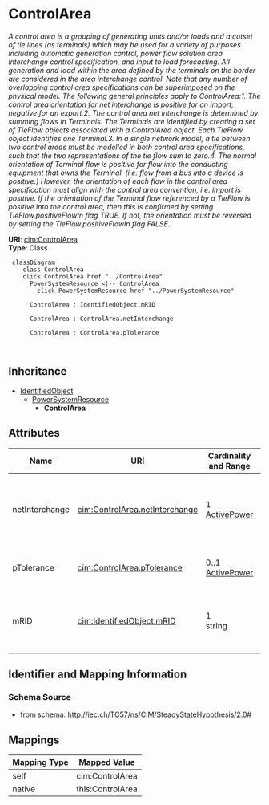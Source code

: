 # ControlArea


_A control area is a grouping of generating units and/or loads and a cutset of tie lines (as terminals) which may be used for a variety of purposes including automatic generation control, power flow solution area interchange control specification, and input to load forecasting. All generation and load within the area defined by the terminals on the border are considered in the area interchange control. Note that any number of overlapping control area specifications can be superimposed on the physical model. The following general principles apply to ControlArea:1.  The control area orientation for net interchange is positive for an import, negative for an export.2.  The control area net interchange is determined by summing flows in Terminals. The Terminals are identified by creating a set of TieFlow objects associated with a ControlArea object. Each TieFlow object identifies one Terminal.3.  In a single network model, a tie between two control areas must be modelled in both control area specifications, such that the two representations of the tie flow sum to zero.4.  The normal orientation of Terminal flow is positive for flow into the conducting equipment that owns the Terminal. (i.e. flow from a bus into a device is positive.) However, the orientation of each flow in the control area specification must align with the control area convention, i.e. import is positive. If the orientation of the Terminal flow referenced by a TieFlow is positive into the control area, then this is confirmed by setting TieFlow.positiveFlowIn flag TRUE. If not, the orientation must be reversed by setting the TieFlow.positiveFlowIn flag FALSE._





**URI**: [cim:ControlArea](http://iec.ch/TC57/CIM100#ControlArea)<br />
**Type**: Class




```mermaid
 classDiagram
    class ControlArea
    click ControlArea href "../ControlArea"
      PowerSystemResource <|-- ControlArea
        click PowerSystemResource href "../PowerSystemResource"
      
      ControlArea : IdentifiedObject.mRID
        
      ControlArea : ControlArea.netInterchange
        
      ControlArea : ControlArea.pTolerance
        
      
```





## Inheritance
* [IdentifiedObject](IdentifiedObject.md)
    * [PowerSystemResource](PowerSystemResource.md)
        * **ControlArea**



## Attributes


| Name | URI | Cardinality and Range | Description | Inheritance |
| ---  | --- | --- | --- | --- |
| netInterchange | [cim:ControlArea.netInterchange](http://iec.ch/TC57/CIM100#ControlArea.netInterchange) | 1 <br />  [ActivePower](ActivePower.md)  | The specified positive net interchange into the control area, i | direct |
| pTolerance | [cim:ControlArea.pTolerance](http://iec.ch/TC57/CIM100#ControlArea.pTolerance) | 0..1 <br />  [ActivePower](ActivePower.md)  | Active power net interchange tolerance | direct |
| mRID | [cim:IdentifiedObject.mRID](http://iec.ch/TC57/CIM100#IdentifiedObject.mRID) | 1 <br />  string  | Master resource identifier issued by a model authority | [IdentifiedObject](IdentifiedObject.md) |









## Identifier and Mapping Information







### Schema Source


* from schema: http://iec.ch/TC57/ns/CIM/SteadyStateHypothesis/2.0#





## Mappings

| Mapping Type | Mapped Value |
| ---  | ---  |
| self | cim:ControlArea |
| native | this:ControlArea |




